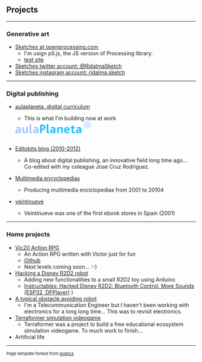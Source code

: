 ## Projects

---

### Generative art

- [Sketches at openprocessing.com](https://openprocessing.org/user/281314/?view=sketches)
    - I'm usign p5.js, the JS version of Processing library.
    - [test site](https://codi-p5js.herokuapp.com/)
- [Sketches twitter account: @RidalmaSketch ](https://twitter.com/RidalmaSketch)
- [Sketches instagram account: ridalma.sketch](https://www.instagram.com/ridalma.sketch/)


---

### Digital publishing


- [aulaplaneta, digital curriculum](http://aulaplaneta.com/)
    - This is what I'm building now at work

    <img src="images/logo-aulaplaneta-innovamos-transparente-200x47.png?raw=true"/>


- [Editobits blog (2010-2012)](https://editobits.blogspot.com/)
    - A blog about digital publishing, an innovative field long time ago... Co-edited with my coleague Jose Cruz Rodríguez.

- [Multimedia encyclopedias](https://www.youtube.com/watch?v=-EEav6lPy-c)
    - Producing multimedia enciclopedias from 2001 to 20104

- [veintinueve](http://www.veintinueve.com/)
    - Veintinueve was one of the first ebook stores in Spain (2001)

---

### Home projects

- [Vic20 Action RPG](https://youtu.be/b3BdMNDb070)
    - An Action RPG written with Victor just for fun
    - [Github](https://github.com/taganz/vic20_rpg) 
    - Next levels coming soon...  :-) 
- [Hacking a Disney R2D2 robot](https://www.youtube.com/watch?v=UKkw1i2dHGM&feature=emb_logo)
    - Adding new functionalities to a small R2D2 toy using Arduino 
    - [Instructables: Hacked Disney R2D2: Bluetooth Control, More Sounds (ESP32, DFPlayer)](https://www.instructables.com/Hacked-Disney-R2D2/)  )
- [A typical obstacle avoiding robot](https://youtu.be/vY8IPSdduss)
    - I'm a Telecommunication Engineer but I haven't been working with electronics for a long long time... This was to revisit electronics. 
- [Terraformer simulation videogame](https://terraformersim.wordpress.com/)
    - Terraformer was a project to build a free educational ecosystem simulation videogame. To much work to finish...
- Artificial life





---
<p style="font-size:11px">Page template forked from <a href="https://github.com/evanca/quick-portfolio">evanca</a></p>
<!-- Remove above link if you don't want to attibute -->
